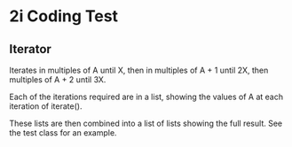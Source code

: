 # 2i Coding Test
## Iterator

Iterates in multiples of A until X, then in multiples of A + 1 until 2X, then multiples of A + 2 until 3X. 

Each of the iterations required are in a list, showing the values of A at each iteration of iterate().

These lists are then combined into a list of lists showing the full result. See the test class for an example.
